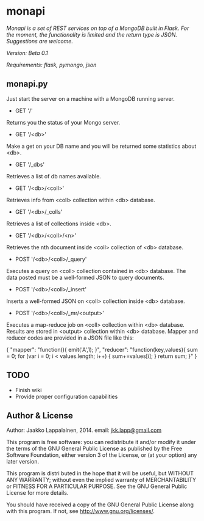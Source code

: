 monapi
==============

*Monapi is a set of REST services on top of a MongoDB built in Flask. For the moment, the functionality is limited and the return type is JSON. Suggestions are welcome.*

*Version: Beta 0.1*

*Requirements: flask, pymongo, json*

monapi.py
--------------

Just start the server on a machine with a MongoDB running server.

* GET '/'

Returns you the status of your Mongo server.

* GET '/\<db\>'

Make a get on your DB name and you will be returned some statistics about \<db\>.

* GET '/_dbs'

Retrieves a list of db names available.

* GET '/\<db\>/\<coll\>'

Retrieves info from \<coll\> collection within \<db\> database.

* GET '/\<db\>/_colls'

Retrieves a list of collections inside \<db\>.

* GET '/\<db\>/\<coll\>/\<n\>'

Retrieves the nth document inside \<coll\> collection of \<db\> database.

* POST '/\<db\>/\<coll\>/_query'

Executes a query on \<coll\> collection contained in \<db\> database. The data posted must be a well-formed JSON to query documents.

* POST '/\<db\>/\<coll\>/_insert'

Inserts a well-formed JSON on \<coll\> collection inside \<db\> database.

* POST '/\<db\>/\<coll\>/_mr/\<output\>'

Executes a map-reduce job on \<coll\> collection within \<db\> database. Results are stored in \<output\> collection within \<db\> database. Mapper and reducer codes are provided in a JSON file like this:

{
    "mapper": "function(){  emit('A',1); }",
    "reducer": "function(key,values){ sum = 0; for (var i = 0; i \< values.length; i++) { sum+=values[i]; } return sum; }"
}

TODO
--------------
* Finish wiki
* Provide proper configuration capabilities

Author & License
--------------
Author: Jaakko Lappalainen, 2014. email: jkk.lapp@gmail.com

This program is free software: you can redistribute it and/or modify 
it under the terms of the GNU General Public License as published by
the Free Software Foundation, either version 3 of the License, or
(at your option) any later version.

This program is distri	buted in the hope that it will be useful,
but WITHOUT ANY WARRANTY; without even the implied warranty of
MERCHANTABILITY or FITNESS FOR A PARTICULAR PURPOSE.  See the
GNU General Public License for more details.

You should have received a copy of the GNU General Public License
along with this program.  If not, see <http://www.gnu.org/licenses/>.

